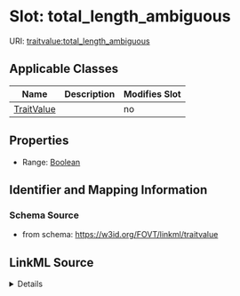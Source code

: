 

# Slot: total_length_ambiguous

URI: [traitvalue:total_length_ambiguous](http://purl.obolibrary.org/obo/FOVT/data#total_length_ambiguous)



<!-- no inheritance hierarchy -->





## Applicable Classes

| Name | Description | Modifies Slot |
| --- | --- | --- |
| [TraitValue](TraitValue.md) |  |  no  |







## Properties

* Range: [Boolean](Boolean.md)





## Identifier and Mapping Information







### Schema Source


* from schema: https://w3id.org/FOVT/linkml/traitvalue




## LinkML Source

<details>
```yaml
name: total_length_ambiguous
from_schema: https://w3id.org/FOVT/linkml/traitvalue
rank: 1000
alias: total_length_ambiguous
domain_of:
- TraitValue
range: boolean

```
</details>